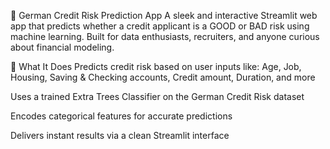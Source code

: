 🧠 German Credit Risk Prediction App
A sleek and interactive Streamlit web app that predicts whether a credit applicant is a GOOD or BAD risk using machine learning. Built for data enthusiasts, recruiters, and anyone curious about financial modeling.

🚀 What It Does
Predicts credit risk based on user inputs like: Age, Job, Housing, Saving & Checking accounts, Credit amount, Duration, and more

Uses a trained Extra Trees Classifier on the German Credit Risk dataset

Encodes categorical features for accurate predictions

Delivers instant results via a clean Streamlit interface

